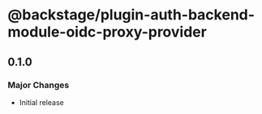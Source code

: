 # @backstage/plugin-auth-backend-module-oidc-proxy-provider

## 0.1.0

### Major Changes

- Initial release
